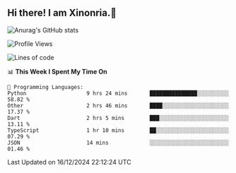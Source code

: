 ## Hi there! I am Xinonria.👋

![Anurag's GitHub stats](https://status-git-main-xinonrias-projects-f26540e3.vercel.app/api?username=xinonria&hide=stars,issues)

<!--START_SECTION:waka-->
![Profile Views](http://img.shields.io/badge/Profile%20Views-14-blue)

![Lines of code](https://img.shields.io/badge/From%20Hello%20World%20I%27ve%20Written-904.2%20thousand%20lines%20of%20code-blue)

📊 **This Week I Spent My Time On** 

```text
💬 Programming Languages: 
Python                   9 hrs 24 mins       ███████████████░░░░░░░░░░   58.82 % 
Other                    2 hrs 46 mins       ████░░░░░░░░░░░░░░░░░░░░░   17.37 % 
Dart                     2 hrs 5 mins        ███░░░░░░░░░░░░░░░░░░░░░░   13.11 % 
TypeScript               1 hr 10 mins        ██░░░░░░░░░░░░░░░░░░░░░░░   07.29 % 
JSON                     14 mins             ░░░░░░░░░░░░░░░░░░░░░░░░░   01.46 % 
```


 Last Updated on 16/12/2024 22:12:24 UTC
<!--END_SECTION:waka-->

<!--
**xinonria/xinonria** is a ✨ _special_ ✨ repository because its `README.md` (this file) appears on your GitHub profile.

Here are some ideas to get you started:

- 🔭 I’m currently working on ...
- 🌱 I’m currently learning ...
- 👯 I’m looking to collaborate on ...
- 🤔 I’m looking for help with ...
- 💬 Ask me about ...
- 📫 How to reach me: ...
- 😄 Pronouns: ...
- ⚡ Fun fact: ...
-->
